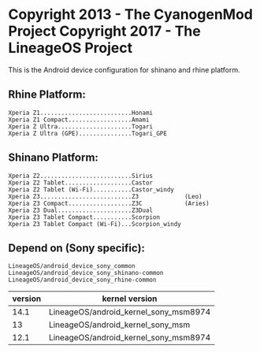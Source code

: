 Copyright 2013 - The CyanogenMod Project
Copyright 2017 - The LineageOS Project
======================================

This is the Android device configuration for shinano and rhine platform.

Rhine Platform:
---------------

    Xperia Z1..........................Honami
    Xperia Z1 Compact..................Amami
    Xperia Z Ultra.....................Togari
    Xperia Z Ultra (GPE)...............Togari_GPE

Shinano Platform:
-----------------

    Xperia Z2..........................Sirius
    Xperia Z2 Tablet...................Castor
    Xperia Z2 Tablet (Wi-Fi)...........Castor_windy
    Xperia Z3..........................Z3             (Leo)
    Xperia Z3 Compact..................Z3C            (Aries)
    Xperia Z3 Dual.....................Z3Dual
    Xperia Z3 Tablet Compact...........Scorpion
    Xperia Z3 Tablet Compact (Wi-Fi)...Scorpion_windy



Depend on (Sony specific):
--------------------------

    LineageOS/android_device_sony_common
    LineageOS/android_device_sony_shinano-common
    LineageOS/android_device_sony_rhine-common


| version | kernel version                        |
|---------|---------------------------------------|
| 14.1    | LineageOS/android_kernel_sony_msm8974 |
| 13      | LineageOS/android_kernel_sony_msm     |
| 12.1    | LineageOS/android_kernel_sony_msm8974 |
